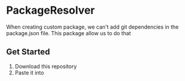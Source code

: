 # PackageResolver
When creating custom package, we can't add git dependencies in the package.json file. This package allow us to do that

## Get Started
  1. Download this repository
  2. Paste it into 
